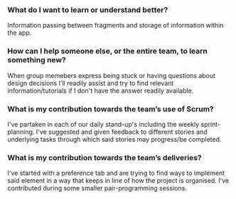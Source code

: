 ### What do I want to learn or understand better?
Information passing between fragments and storage of information within the app.

### How can I help someone else, or the entire team, to learn something new?
When group memebers express being stuck or having questions about design decisions I'll readily
assist and try to find relevant information/tutorials if I don't have the answer readily available.

### What is my contribution towards the team’s use of Scrum?
I've partaken in each of our daily stand-up's including the weekly sprint-planning.
I've suggested and given feedback to different stories and underlying tasks through which said stories may progress/be completed.

### What is my contribution towards the team’s deliveries?
I've started with a preference tab and are trying to find ways to implement said element in a way that
keeps in line of how the project is organised. I've contributed during some smaller pair-programming sessions.